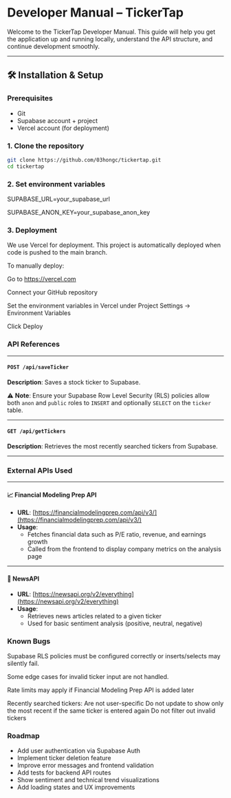 # Developer Manual – TickerTap

Welcome to the TickerTap Developer Manual. This guide will help you get the application up and running locally, understand the API structure, and continue development smoothly.

---

## 🛠 Installation & Setup

### Prerequisites

- Git
- Supabase account + project
- Vercel account (for deployment)

### 1. Clone the repository

```bash
git clone https://github.com/03hongc/tickertap.git
cd tickertap
```

### 2. Set environment variables

SUPABASE_URL=your_supabase_url

SUPABASE_ANON_KEY=your_supabase_anon_key

### 3. Deployment

We use Vercel for deployment. This project is automatically deployed when code is pushed to the main branch.

To manually deploy:

Go to https://vercel.com

Connect your GitHub repository

Set the environment variables in Vercel under Project Settings → Environment Variables

Click Deploy

### API References

---

#### `POST /api/saveTicker`

**Description**: Saves a stock ticker to Supabase.

⚠️ **Note**: Ensure your Supabase Row Level Security (RLS) policies allow both `anon` and `public` roles to `INSERT` and optionally `SELECT` on the `ticker` table.

---

#### `GET /api/getTickers`

**Description**: Retrieves the most recently searched tickers from Supabase.

---

### External APIs Used

---

#### 📈 Financial Modeling Prep API

- **URL**: [https://financialmodelingprep.com/api/v3/](https://financialmodelingprep.com/api/v3/)
- **Usage**:
  - Fetches financial data such as P/E ratio, revenue, and earnings growth
  - Called from the frontend to display company metrics on the analysis page

---

#### 📰 NewsAPI

- **URL**: [https://newsapi.org/v2/everything](https://newsapi.org/v2/everything)
- **Usage**:
  - Retrieves news articles related to a given ticker
  - Used for basic sentiment analysis (positive, neutral, negative)

### Known Bugs

Supabase RLS policies must be configured correctly or inserts/selects may silently fail.

Some edge cases for invalid ticker input are not handled.

Rate limits may apply if Financial Modeling Prep API is added later

Recently searched tickers:
   Are not user-specific
   Do not update to show only the most recent if the same ticker is entered again
   Do not filter out invalid tickers

### Roadmap
- Add user authentication via Supabase Auth
- Implement ticker deletion feature
- Improve error messages and frontend validation
- Add tests for backend API routes
- Show sentiment and technical trend visualizations
- Add loading states and UX improvements
